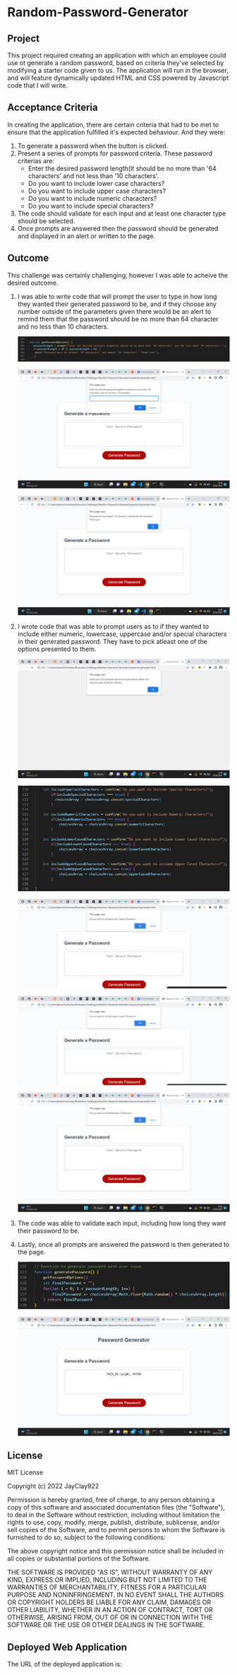 # Random-Password-Generator

## Project

This project required creating an application with which an employee could use ot generate a random password, based on criteria they've selected by modifying a starter code given to us. The application will run in the browser, and will feature dynamically updated HTML and CSS powered by Javascript code that I will write.

## Acceptance Criteria

In creating the application, there are certain criteria that had to be met to ensure that the application fulfilled it's expected behaviour. And they were:
1. To generate a password when the button is clicked.
2. Present a series of prompts for password criteria. These password criterias are:
   - Enter the desired password length(It should be no more than '64 characters' and not less than '10 characters'.
   - Do you want to include lower case characters?
   - Do you want to include upper case characters?
   - Do you want to include numeric characters?
   - Do you want to include special characters?
3. The code should validate for each input and at least one character type should be selected.
4. Once prompts are answered then the password should be generated and displayed in an alert or written to the page.

## Outcome

This challenge was certainly challenging, however I was able to acheive the desired outcome.
1. I was able to write code that will prompt the user to type in how long they wanted their generated password to be, and if they choose any number outside of the parameters given there would be an alert to remind them that the password should be no more than 64 character and no less than 10 characters.

   ![password-length-code](./screenshots/password-length-code.png)

   ![password-length-browser](./screenshots/password-length-browser.png)

   ![password-length-warning-browser](./screenshots/password-length-warning-browser.png)

2. I wrote code that was able to prompt users as to if they wanted to include either numeric, lowercase, uppercase and/or special characters in their generated password. They have to pick atleast one of the options presented to them.

   ![getting-started-browser](./screenshots/getting-started-browser.png)

   ![characters-options-code](./screenshots/characters-options-code.png)

   ![lowercase-option-browser](./screenshots/lowercase-options-browser.png)

   ![uppercase-option-browser](./screenshots/uppercase-options-browser.png)

   ![numeric-option-browser](./screenshots/numeric-option-browser.png)

3. The code was able to validate each input, including how long they want their password to be.

4. Lastly, once all prompts are answered the password is then generated to the page.

   ![password-generator-code](./screenshots/password-generator-code.png)

   ![generated-password-browser](./screenshots/generated-password-browser.png)

## License

MIT License

Copyright (c) 2022 JayClay922

Permission is hereby granted, free of charge, to any person obtaining a copy
of this software and associated documentation files (the "Software"), to deal
in the Software without restriction, including without limitation the rights
to use, copy, modify, merge, publish, distribute, sublicense, and/or sell
copies of the Software, and to permit persons to whom the Software is
furnished to do so, subject to the following conditions:

The above copyright notice and this permission notice shall be included in all
copies or substantial portions of the Software.

THE SOFTWARE IS PROVIDED "AS IS", WITHOUT WARRANTY OF ANY KIND, EXPRESS OR
IMPLIED, INCLUDING BUT NOT LIMITED TO THE WARRANTIES OF MERCHANTABILITY,
FITNESS FOR A PARTICULAR PURPOSE AND NONINFRINGEMENT. IN NO EVENT SHALL THE
AUTHORS OR COPYRIGHT HOLDERS BE LIABLE FOR ANY CLAIM, DAMAGES OR OTHER
LIABILITY, WHETHER IN AN ACTION OF CONTRACT, TORT OR OTHERWISE, ARISING FROM,
OUT OF OR IN CONNECTION WITH THE SOFTWARE OR THE USE OR OTHER DEALINGS IN THE
SOFTWARE.

## Deployed Web Application

The URL of the deployed application is:
